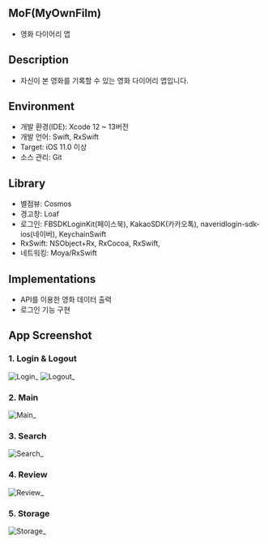 ## MoF(MyOwnFilm)
* 영화 다이어리 앱

## Description
* 자신이 본 영화를 기록할 수 있는 영화 다이어리 앱입니다.

## Environment
* 개발 환경(IDE): Xcode 12 ~ 13버전
* 개발 언어: Swift, RxSwift
* Target: iOS 11.0 이상
* 소스 관리: Git

## Library
* 별점뷰: Cosmos
* 경고창: Loaf
* 로그인: FBSDKLoginKit(페이스북), KakaoSDK(카카오톡), naveridlogin-sdk-ios(네이버), KeychainSwift
* RxSwift: NSObject+Rx, RxCocoa, RxSwift, 
* 네트워킹: Moya/RxSwift

## Implementations
* API를 이용한 영화 데이터 출력
* 로그인 기능 구현

## App Screenshot
### 1. Login & Logout
![Login_](https://user-images.githubusercontent.com/79038724/163719907-f5b3cea9-4e92-4922-877c-bbdb4443ab14.gif)
![Logout_](https://user-images.githubusercontent.com/79038724/163720020-0e97a693-6cec-4770-91d4-336d8bb72acc.gif)

### 2. Main
![Main_](https://user-images.githubusercontent.com/79038724/163717842-adba70e4-f888-4c07-9688-9d166301c9ff.gif)

### 3. Search
![Search_](https://user-images.githubusercontent.com/79038724/163722812-95fd74c7-18eb-498f-98bd-91edd2fcfad4.gif)

### 4. Review
![Review_](https://user-images.githubusercontent.com/79038724/163723975-240c8c73-7aec-49ea-968b-863bad9cd6b7.gif)

### 5. Storage
![Storage_](https://user-images.githubusercontent.com/79038724/163724318-c2a45e90-9ce6-490c-852a-dd2387a99833.gif)
